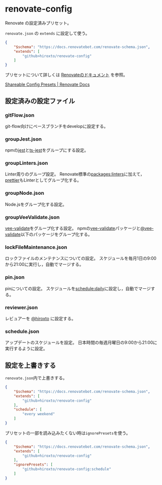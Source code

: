 # renovate-config

Renovate の設定済みプリセット。

`renovate.json` の `extends` に設定して使う。

```json
{
    "$schema": "https://docs.renovatebot.com/renovate-schema.json",
    "extends": [
        "github>hiroxto/renovate-config"
    ]
}
```

プリセットについて詳しくは [Renovateのドキュメント](https://docs.renovatebot.com/config-presets/) を参照。

[Shareable Config Presets | Renovate Docs](https://docs.renovatebot.com/config-presets/)

## 設定済みの設定ファイル

### gitFlow.json

git-flow向けにベースブランチをdevelopに設定する。

### groupJest.json

npmの[jest](https://www.npmjs.com/package/jest)と[ts-jest](https://www.npmjs.com/package/ts-jest)をグループにする設定。

### groupLinters.json

Linter周りのグループ設定。
Renovate標準の[packages:linters](https://docs.renovatebot.com/presets-packages/#packageslinters)に加えて，[prettier](https://www.npmjs.com/package/prettier)もLinterとしてグループ化する。

### groupNode.json

Node.jsをグループ化する設定。

### groupVeeValidate.json

[vee-validate](https://github.com/logaretm/vee-validate/)をグループ化する設定。
npmの[vee-validate](https://www.npmjs.com/package/vee-validate)パッケージと[@vee-validate](https://github.com/logaretm/vee-validate/tree/main/packages)以下のパッケージをグループ化する。

### lockFileMaintenance.json

ロックファイルのメンテナンスについての設定。
スケジュールを毎月1日の9:00から21:00に実行し，自動でマージする。

### pin.json

pinについての設定。
スケジュールを[schedule:daily](https://docs.renovatebot.com/presets-schedule/#scheduledaily)に設定し，自動でマージする。

### reviewer.json

レビュアーを [@hiroxto](https://github.com/hiroxto) に設定する。

### schedule.json

アップデートのスケジュールを設定。
日本時間の毎週月曜日の9:00から21:00に実行するように設定。


## 設定を上書きする

`renovate.json`内で上書きする。

```json
{
    "$schema": "https://docs.renovatebot.com/renovate-schema.json",
    "extends": [
        "github>hiroxto/renovate-config"
    ],
    "schedule": [
        "every weekend"
    ]
}
```

プリセットの一部を読み込みたくない時は`ignorePresets`を使う。

```json
{
    "$schema": "https://docs.renovatebot.com/renovate-schema.json",
    "extends": [
        "github>hiroxto/renovate-config"
    ],
    "ignorePresets": [
        "github>hiroxto/renovate-config:schedule"
    ]
}
```

